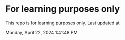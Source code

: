 # For learning purposes only
This repo is for learning purposes only.
Last updated at

Monday, April 22, 2024 1:41:48 PM

